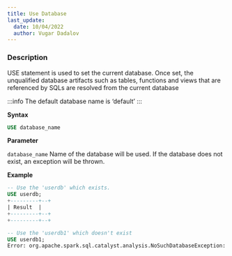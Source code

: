 ```yaml
---
title: Use Database
last_update:
  date: 10/04/2022
  author: Vugar Dadalov
---
```


<!-- <head>
  <title>Use Database</title>
  <meta
    name="description"
    content="Use Database"
  />
</head> -->

### Description

USE statement is used to set the current database. Once set, the unqualified database artifacts such as tables, functions and views that are referenced by SQLs are resolved from the current database

:::info
The default database name is ‘default’
:::

 **Syntax**

```sql
USE database_name
```

**Parameter**

`database_name` Name of the database will be used. If the database does not exist, an exception will be thrown.

**Example** 

```sql
-- Use the 'userdb' which exists.
USE userdb;
+---------+--+
| Result  |
+---------+--+
+---------+--+

-- Use the 'userdb1' which doesn't exist
USE userdb1;
Error: org.apache.spark.sql.catalyst.analysis.NoSuchDatabaseException: Database 'userdb1' not found;(state=,code=0)
```